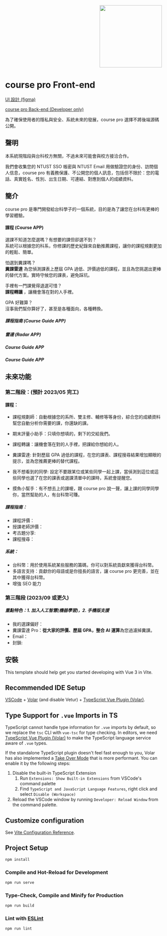 <div align="right">
<br/><br/>
<img style="width: 200px; text-align: center" src="https://i.imgur.com/CoR6ugO.png" />
</div>

# course pro Front-end

[UI 設計 (figma)](https://www.figma.com/file/3Uy156OSTesry8QePbLdfG)

[course pro Back-end (Developer only) ](https://github.com/ChengHung-Wang/course-pro-api)

為了確保使用者的隱私與安全、系統未來的發展，course pro 選擇不將後端源碼公開。

## 聲明

本系統現階段與台科校方無關，不過未來可能會與校方接洽合作。

我們會收集您的 NTUST SSO 帳密與 NTUST Email 用做驗證您的身份、訪問個人信息，course pro 有義務保護、不公開您的個人訊息，包括但不限於：您的電話、真實姓名、性別、出生日期、可連結、對應到個人的成績資料。

## 簡介

course pro 是專門開發給台科學子的一個系統，目的是為了讓您在台科有更棒的學習體驗。

#### 課程 (Course APP)

選課不知道怎麼選嗎？有想要的課但卻選不到？<br>
系統可以根據您的科系，你修課的歷史紀錄來自動推薦課程，讓你的課程規劃更加的輕鬆、簡單。

怕選到糞課嗎？<br>
<strong>糞課雷達</strong>
為您偵測課表上歷屆 GPA 過低、評價過低的課程，並且為您挑選出更棒的替代方案。實時守候您的課表，避免踩坑。

手裡有一門課覺得退選可惜？<br>
<strong>課程轉讓</strong> ，讓機會落在對的人手裡。

GPA 好難算？<br>
沒事我們幫你算好了，甚至是各種面向，各種轉換。

##### 課程指南 (Course Guide APP)

##### 雷達 (Radar APP)

##### Course Guide APP

##### Course Guide APP

## 未來功能

### 第二階段：(預計 2023/05 完工)
#### 課程：
- 課程規劃師：自動根據您的系所、雙主修、輔修等等身份，綜合您的成績資料幫您自動分析你需要的課，你還缺的課。

- 期末評量小助手：只填你想填的，剩下的交給我們。
- 課程轉讓：讓機會落在對的人手裡，把課給你想給的人。 
- 糞課雷達: 針對歷屆 GPA 過低的課程，在您的課表、課程搜尋結果增加顯眼的提示，並為您推薦更棒的替代課程。
- 我不想看到的同學: 設定不要跟某位或某些同學一起上課，當偵測到這位或這些同學也選了在您的課表或選課清單中的課時，系統會提醒您。
- 摸魚小幫手：有不想去上的課嚒，跟 course pro 說一聲，讓上課的同學同學你，當然幫助的人，有台科幣可賺。

##### 課程指南：
- 課程評價：
- 授課老師評價：
- 考古題分享: 
- 課程搜尋：

##### 系統：
- 台科幣：用於使用系統某些服務的籌碼，你可以對系統貢獻來獲得台科幣。
- 多語言支持：貢獻你的母語或是你擅長的語言，讓 course pro 更完善，並在其中獲得台科幣。
- 增強 SEO 能力

### 第三階段 (2023/09 或更久)
##### 重點特色：1. 加入人工智慧(機器學習)，2. 手機版支援

- 我的選課偏好：
- 糞課雷達 Pro：<strong>從大家的評價、歷屆 GPA，整合 AI 運算</strong>為您過濾掉糞課。
- Email：
- 封鎖: 

## 安裝

This template should help get you started developing with Vue 3 in Vite.

## Recommended IDE Setup

[VSCode](https://code.visualstudio.com/) + [Volar](https://marketplace.visualstudio.com/items?itemName=Vue.volar) (and disable Vetur) + [TypeScript Vue Plugin (Volar)](https://marketplace.visualstudio.com/items?itemName=Vue.vscode-typescript-vue-plugin).

## Type Support for `.vue` Imports in TS

TypeScript cannot handle type information for `.vue` imports by default, so we replace the `tsc` CLI with `vue-tsc` for type checking. In editors, we need [TypeScript Vue Plugin (Volar)](https://marketplace.visualstudio.com/items?itemName=Vue.vscode-typescript-vue-plugin) to make the TypeScript language service aware of `.vue` types.

If the standalone TypeScript plugin doesn't feel fast enough to you, Volar has also implemented a [Take Over Mode](https://github.com/johnsoncodehk/volar/discussions/471#discussioncomment-1361669) that is more performant. You can enable it by the following steps:

1. Disable the built-in TypeScript Extension
   1. Run `Extensions: Show Built-in Extensions` from VSCode's command palette
   2. Find `TypeScript and JavaScript Language Features`, right click and select `Disable (Workspace)`
2. Reload the VSCode window by running `Developer: Reload Window` from the command palette.

## Customize configuration

See [Vite Configuration Reference](https://vitejs.dev/config/).

## Project Setup

```sh
npm install
```

### Compile and Hot-Reload for Development

```sh
npm run serve
```

### Type-Check, Compile and Minify for Production

```sh
npm run build
```

### Lint with [ESLint](https://eslint.org/)

```sh
npm run lint
```
